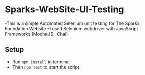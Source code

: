# Sparks-WebSite-UI-Testing

-This is a simple Automated Selenium unit testing for The Sparks Foundation Website
-I used Selenium webdriver with JavaScript Frameworks (MochaJS , Chai)

## Setup

- Run `npm install` in terminal.
- Then `npm test` to start the script.
